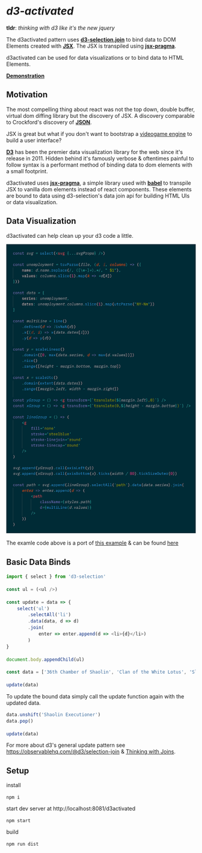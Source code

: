 # *d3-activated*

__tldr__: *thinking with d3 like it's the new jquery*

The d3activated pattern uses [**d3-selection.join**](https://github.com/d3/d3-selection#selection_join) to bind data to DOM Elements created with [**JSX**](https://reactjs.org/docs/jsx-in-depth.html). The JSX is transpiled using [**jsx-pragma**](https://github.com/ScottORLY/jsx-dom).

d3activated can be used for data visualizations or to bind data to HTML Elements.

[**Demonstration**](https://scottorly.github.io/d3activated)

## Motivation

The most compelling thing about react was not the top down, double buffer, virtual dom diffing library but the discovery of JSX. A discovery comparable to Crockford's discovery of [**JSON**](https://json.org/).

JSX is great but what if you don't want to bootstrap a [videogame engine](https://twitter.com/acdlite/status/978696799757086720) to build a user interface?

[**D3**](https://d3js.org) has been the premier data visualization library for the web since it's release in 2011. Hidden behind it's famously verbose & oftentimes painful to follow syntax is a performant method of binding data to dom elements with a small footprint.

d3activated uses [**jsx-pragma**](https://github.com/ScottORLY/jsx-dom), a simple library used with [**babel**](https://babeljs.io) to transpile JSX to vanilla dom elements instead of react components. These elements are bound to data using d3-selection's data join api for building HTML UIs or data visualization.

## Data Visualization

d3activated can help clean up your d3 code a little.

![](src/resources/d3activated.png)

The examle code above is a port of [this example](https://observablehq.com/@d3/multi-line-chart) & can be found [here](src/multiline/index.js)


## Basic Data Binds

```javascript
import { select } from 'd3-selection'

const ul = (<ul />)

const update = data => {
    select('ul')
        .selectAll('li')
        .data(data, d => d)
        .join(
            enter => enter.append(d => <li>{d}</li>)
        )
}

document.body.appendChild(ul)

const data = ['36th Chamber of Shaolin', 'Clan of the White Lotus', 'Sleeping Fist', 'Dance of the Drunken Mantis']

update(data)
```

To update the bound data simply call the update function again with the updated data.

```javascript
data.unshift('Shaolin Executioner')
data.pop()

update(data)
```

For more about d3's general update pattern see https://observablehq.com/@d3/selection-join & [Thinking with Joins](https://bost.ocks.org/mike/join/).

## Setup

install

`npm i`

start dev server at http://localhost:8081/d3activated

`npm start`

build

`npm run dist`
